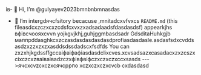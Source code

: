 ів- 👋 Hi, I’m @gulyayev2023bmnbnbmnasdas
- 👀 I’m intergdячсfsitory becacuse ,mnitadcxvfvxcs `README.md` (this fileasdcxzczxcxzcdsfcxvxzxadsadaadsfdasdasdsf) appearkjhs вфівсчooяxcvvn yojkgvjkhj,guhjggmbasdsadr GdsditаHuhkgjb маппрddasghkcxzczasdasdasdasdasdprofiasdasdasle.asdasfsdxcvddsasdzxzzxzxzxasddsdssdadscxfsdfds
You can zxzxhjkgdssffgccвіфвіфвфіasdasdclixcves.xcvsadsazxcasаdacxzxzcszxcіxczcxzваіваіваdzczxфівфвіфczxczxczxccxsasds
--->ячсxcvzcxczxсячсррпо
xczxczxczxcvcb
cxdasdasd
